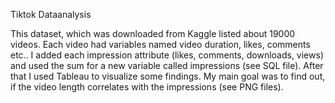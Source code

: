 Tiktok Dataanalysis

This dataset, which was downloaded from Kaggle listed about 19000 videos. Each video had variables named video duration, likes, comments etc..
I added each impression attribute (likes, comments, downloads, views) and used the sum for a new variable called impressions (see SQL file). After that I used Tableau to visualize some findings. My main goal was to find out, if the video length correlates with the impressions (see PNG files).
